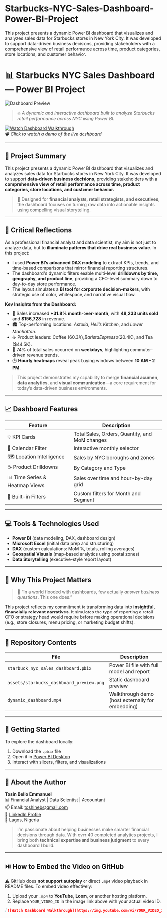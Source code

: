 # Starbucks-NYC-Sales-Dashboard-Power-BI-Project
This project presents a dynamic Power BI dashboard that visualizes and analyzes sales data for Starbucks stores in New York City. It was developed to support data-driven business decisions, providing stakeholders with a comprehensive view of retail performance across time, product categories, store locations, and customer behavior.
# 📊 Starbucks NYC Sales Dashboard — Power BI Project

![Dashboard Preview](assets/starbucks_dashboard_preview.png)

> 🔥 _A dynamic and interactive dashboard built to analyze Starbucks retail performance across NYC using Power BI._

[![Watch Dashboard Walkthrough](https://youtu.be/DQfjLjq8aXM?si=cci3o_DtvLvmbFVR)](https://youtu.be/DQfjLjq8aXM?si=cci3o_DtvLvmbFVR "Starbucks Sales Dashboard")  
📽️ _Click to watch a demo of the live dashboard_

---

## 📌 Project Summary  

This project presents a dynamic Power BI dashboard that visualizes and analyzes sales data for Starbucks stores in New York City. It was developed to support **data-driven business decisions**, providing stakeholders with a **comprehensive view of retail performance across time, product categories, store locations, and customer behavior.**

> 💼 Designed for **financial analysts, retail strategists, and executives**, the dashboard focuses on turning raw data into actionable insights using compelling visual storytelling.

---

## 🧠 Critical Reflections  

As a professional financial analyst and data scientist, my aim is not just to analyze data, but to **illuminate patterns that drive real business value**. In this project:

- I used **Power BI’s advanced DAX modeling** to extract KPIs, trends, and time-based comparisons that mirror financial reporting structures.
- The dashboard's dynamic filters enable multi-level **drilldowns by time, geography, and product line**, providing a CFO-level summary down to day-to-day store performance.
- The layout simulates a **BI tool for corporate decision-makers**, with strategic use of color, whitespace, and narrative visual flow.

**Key Insights from the Dashboard:**

- 🔺 Sales increased **+31.8% month-over-month**, with **48,233 units sold** and **$156,728** in revenue.
- 🏙️ Top-performing locations: *Astoria*, *Hell’s Kitchen*, and *Lower Manhattan*.
- ☕ Product leaders: Coffee ($60.3K), Barista Espresso ($20.4K), and Tea ($44.5K).
- 📆 74% of total sales occurred on **weekdays**, highlighting commuter-driven revenue trends.
- 🕒 **Hourly heatmaps** reveal peak buying windows between **10 AM – 2 PM**.

> This project demonstrates my capability to merge **financial acumen**, **data analytics**, and **visual communication**—a core requirement for today’s data-driven business environments.

---

## 📈 Dashboard Features  

| Feature                          | Description |
|----------------------------------|-------------|
| 💡 KPI Cards                     | Total Sales, Orders, Quantity, and MoM changes |
| 📅 Calendar Filter               | Interactive monthly selector |
| 🗺️ Location Intelligence         | Sales by NYC boroughs and zones |
| ☕ Product Drilldowns            | By Category and Type |
| 📊 Time Series & Heatmap Views   | Sales over time and hour-by-day grid |
| 📎 Built-in Filters              | Custom filters for Month and Segment |

---

## 💻 Tools & Technologies Used  

- **Power BI** (data modeling, DAX, dashboard design)  
- **Microsoft Excel** (initial data prep and structuring)  
- **DAX** (custom calculations: MoM %, totals, rolling averages)  
- **Geospatial Visuals** (map-based analytics using postal zones)  
- **Data Storytelling** (executive-style report layout)

---

## 🧠 Why This Project Matters  

> 💬 “In a world flooded with dashboards, few actually *answer business questions*. This one does.”

This project reflects my commitment to transforming data into **insightful, financially relevant narratives**. It simulates the type of reporting a retail CFO or strategy head would require before making operational decisions (e.g., store closures, menu pricing, or marketing budget shifts).

---

## 📁 Repository Contents  

| File | Description |
|------|-------------|
| `starbuck_nyc_sales_dashboard.pbix` | Power BI file with full model and report |
| `assets/starbucks_dashboard_preview.png` | Static dashboard preview |
| `dynamic_dashboard.mp4` | Walkthrough demo (host externally for embedding) |

---

## 🚀 Getting Started  

To explore the dashboard locally:

1. Download the `.pbix` file
2. Open it in [Power BI Desktop](https://powerbi.microsoft.com/)
3. Interact with slicers, filters, and visualizations

---

## 🧔 About the Author  

**Tosin Bello Emmanuel**  
📊 Financial Analyst | Data Scientist | Accountant  
📫 Email: toshineb@gmail.com  
🔗 [LinkedIn Profile]([https://www.linkedin.com/in/tosinbellofin])  
📍 Lagos, Nigeria  

> I’m passionate about helping businesses make smarter financial decisions through data. With over 40 completed analytics projects, I bring both **technical expertise and business judgment** to every dashboard I build.

---

## ⏯️ How to Embed the Video on GitHub  

⚠️ GitHub does **not support autoplay** or direct `.mp4` video playback in README files. To embed video effectively:

1. Upload your `.mp4` to **YouTube**, **Loom**, or another hosting platform.
2. Replace `YOUR_VIDEO_ID` in the image link above with your actual video ID.

```markdown
[![Watch Dashboard Walkthrough](https://img.youtube.com/vi/YOUR_VIDEO_ID/0.jpg)](https://www.youtube.com/watch?v=YOUR_VIDEO_ID)
